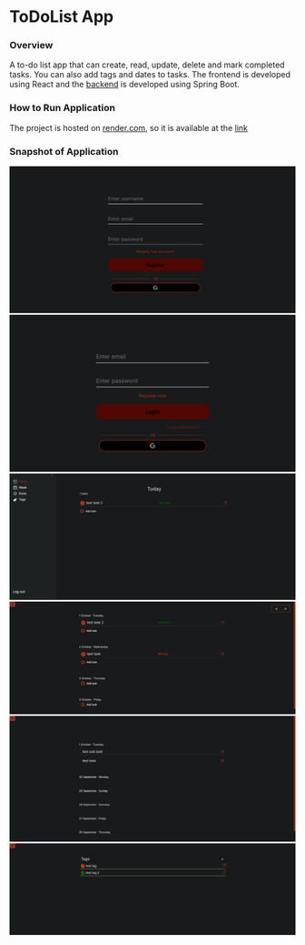 # ToDoList App

### Overview
A to-do list app that can create, read, update, delete and mark completed tasks. You can also add tags and dates to tasks. The frontend is developed using React and the [backend](https://github.com/StudentPP1/To-do-list-backend) is developed using Spring Boot.


### How to Run Application
   The project is hosted on [render.com](https://render.com/), so it is available at the [link](https://to-do-list-frontend-wj7x.onrender.com)

   

### Snapshot of Application
![examples](examples/register.png)
![examples](examples/login.png)
![examples](examples/today.png)
![examples](examples/week.png)
![examples](examples/done.png)
![examples](examples/tags.png)
